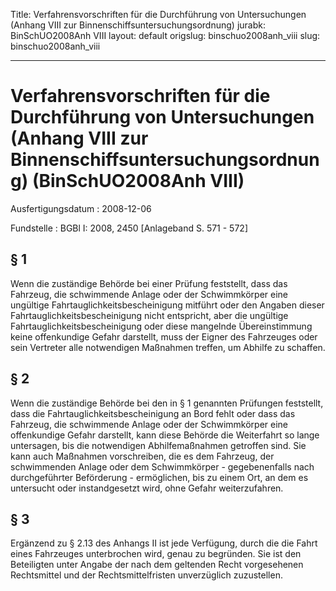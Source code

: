 Title: Verfahrensvorschriften für die Durchführung von Untersuchungen (Anhang VIII
  zur Binnenschiffsuntersuchungsordnung)
jurabk: BinSchUO2008Anh VIII
layout: default
origslug: binschuo2008anh_viii
slug: binschuo2008anh_viii

---

# Verfahrensvorschriften für die Durchführung von Untersuchungen (Anhang VIII zur Binnenschiffsuntersuchungsordnung) (BinSchUO2008Anh VIII)

Ausfertigungsdatum
:   2008-12-06

Fundstelle
:   BGBl I: 2008, 2450 [Anlageband S. 571 - 572]


## § 1

Wenn die zuständige Behörde bei einer Prüfung feststellt, dass das
Fahrzeug, die schwimmende Anlage oder der Schwimmkörper eine ungültige
Fahrtauglichkeitsbescheinigung mitführt oder den Angaben dieser
Fahrtauglichkeitsbescheinigung nicht entspricht, aber die ungültige
Fahrtauglichkeitsbescheinigung oder diese mangelnde Übereinstimmung
keine offenkundige Gefahr darstellt, muss der Eigner des Fahrzeuges
oder sein Vertreter alle notwendigen Maßnahmen treffen, um Abhilfe zu
schaffen.


## § 2

Wenn die zuständige Behörde bei den in § 1 genannten Prüfungen
feststellt, dass die Fahrtauglichkeitsbescheinigung an Bord fehlt oder
dass das Fahrzeug, die schwimmende Anlage oder der Schwimmkörper eine
offenkundige Gefahr darstellt, kann diese Behörde die Weiterfahrt so
lange untersagen, bis die notwendigen Abhilfemaßnahmen getroffen sind.
Sie kann auch Maßnahmen vorschreiben, die es dem Fahrzeug, der
schwimmenden Anlage oder dem Schwimmkörper - gegebenenfalls nach
durchgeführter Beförderung - ermöglichen, bis zu einem Ort, an dem es
untersucht oder instandgesetzt wird, ohne Gefahr weiterzufahren.


## § 3

Ergänzend zu § 2.13 des Anhangs II ist jede Verfügung, durch die die
Fahrt eines Fahrzeuges unterbrochen wird, genau zu begründen. Sie ist
den Beteiligten unter Angabe der nach dem geltenden Recht vorgesehenen
Rechtsmittel und der Rechtsmittelfristen unverzüglich zuzustellen.

